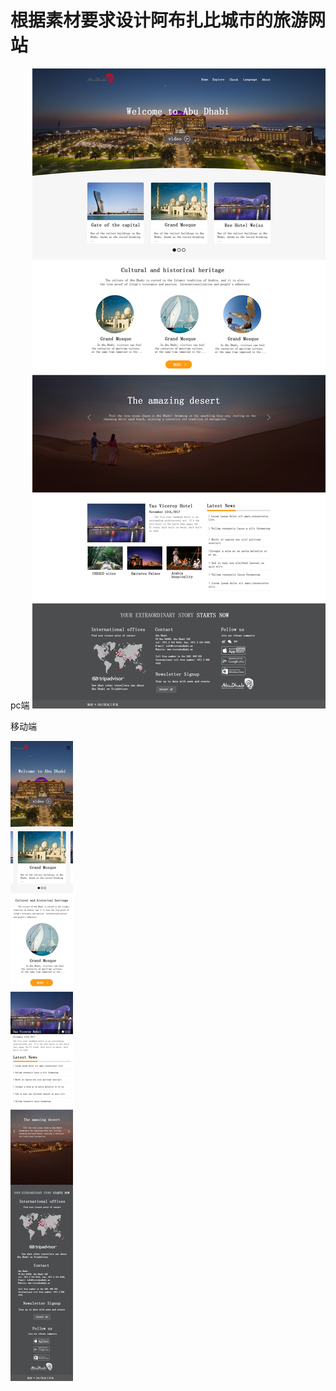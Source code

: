 # 根据素材要求设计阿布扎比城市的旅游网站
pc端
![](https://github.com/chenguanquan/abuzhabi/blob/master/AbuDhabi.jpg)

移动端

![](https://github.com/chenguanquan/abuzhabi/blob/master/AbuDhabi-mobile.jpg)

